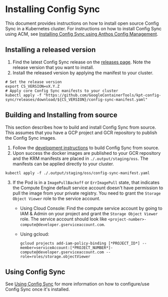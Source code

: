 # Installing Config Sync

This document provides instructions on how to install open source Config Sync in a
Kubernetes cluster. For instructions on how to install Config Sync using ACM, see
[Installing Config Sync using Anthos Config Management].

## Installing a released version

1. Find the latest Config Sync release on the [releases page]. Note the release
version that you want to install.
2. Install the released version by applying the manifest to your cluster.
```shell
# Set the release version
export CS_VERSION=vX.Y.Z
# Apply core Config Sync manifests to your cluster
kubectl apply -f "https://github.com/GoogleContainerTools/kpt-config-sync/releases/download/${CS_VERSION}/config-sync-manifest.yaml"
```

## Building and Installing from source

This section describes how to build and install Config Sync from source. This
assumes that you have a GCP project and GCR repository to publish the Config
Sync images.

1. Follow the [development instructions] to build Config Sync from source.
2. Upon success the docker images are published to your GCR repository and the
KRM manifests are placed in `./.output/staging/oss`. The manifests can be
applied directly to your cluster.
```shell
kubectl apply -f ./.output/staging/oss/config-sync-manifest.yaml
```
3. If the Pod is in a `ImagePullBackoff` or `ErrImagePull` state, that indicates
   the Compute Engine default service account doesn't have permission to pull
   the image from your private registry. You need to grant the `Storage Object
   Viewer` role to the service account.

   * Using Cloud Console: Find the compute service account by going to IAM &
     Admin on your project and grant the `Storage Object Viewer` role. The
     service account should look like
     `<project-number>-compute@developer.gserviceaccount.com`.

   * Using gcloud:

     ```
     gcloud projects add-iam-policy-binding [*PROJECT_ID*] --member=serviceAccount:[*PROJECT_NUMBER*]-compute@developer.gserviceaccount.com --role=roles/storage.objectViewer
     ```
   
## Using Config Sync

See [Using Config Sync](./usage.md) for more information on how to configure/use
Config Sync once it's installed.

[releases page]: https://github.com/GoogleContainerTools/kpt-config-sync/releases
[development instructions]: development.md
[Installing Config Sync using Anthos Config Management]: https://cloud.google.com/anthos-config-management/docs/how-to/installing-config-sync
